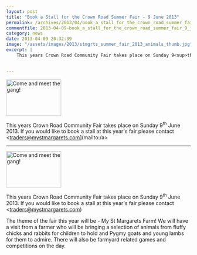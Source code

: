 ```yaml
---
layout: post
title: "Book a Stall for the Crown Road Summer Fair - 9 June 2013"
permalink: /archives/2013/04/book_a_stall_for_the_crown_road_summer_fair_9_june.html
commentfile: 2013-04-09-book_a_stall_for_the_crown_road_summer_fair_9_june
category: news
date: 2013-04-09 20:32:39
image: "/assets/images/2013/stmgrts_summer_fair_2013_animals_thumb.jpg"
excerpt: |
    This years Crown Road Community Fair takes place on Sunday 9<sup>th</sup> June 2013. If you would like to book a stall at this year's fair please contact <a href="mailto:traders@mystmargarets.com">traders@mystmargarets.com[/a>
    

---
```


<a href="/assets/images/2013/stmgrts_summer_fair_2013_animals.jpg" title="See larger version of - Come and meet the gang!"><img src="/assets/images/2013/stmgrts_summer_fair_2013_animals_thumb.jpg" width="150" height="99" alt="Come and meet the gang!" class="photo right" /></a>

This years Crown Road Community Fair takes place on Sunday 9<sup>th</sup> June 2013. If you would like to book a stall at this year's fair please contact <traders@mystmargarets.com](mailto:/a>
    

---

<a href="/assets/images/2013/stmgrts_summer_fair_2013_animals.jpg" title="See larger version of - Come and meet the gang!"><img src="/assets/images/2013/stmgrts_summer_fair_2013_animals_thumb.jpg" width="150" height="99" alt="Come and meet the gang!" class="photo right" /></a>

This years Crown Road Community Fair takes place on Sunday 9<sup>th</sup> June 2013. If you would like to book a stall at this year's fair please contact <traders@mystmargarets.com)

The theme of the fair this year will be - My St Margarets Farm! We will have a visit from a farmer who will be bringing a selection of animals from fluffy chicks and rabbits for children to hold and Pygmy goats and young lambs for them to admire. There will also be farmyard related games and competitions on the day.
